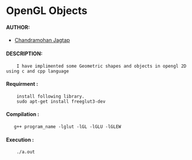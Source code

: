 # OpenGL Objects

#### AUTHOR:

- [Chandramohan Jagtap](https://github.com/cmjagtap "Chandramohan's github profile")


#### DESCRIPTION:
		
		I have implimented some Geometric shapes and objects in opengl 2D using c and cpp language  


#### Requirment  :
		install following library.  
		sudo apt-get install freeglut3-dev

#### Compilation :  

	   g++ program_name -lglut -lGL -lGLU -lGLEW

#### Execution : 
	
		./a.out 
